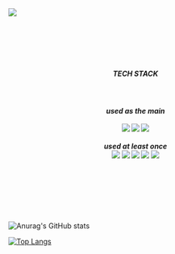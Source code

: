
<!--
**jinyongyun/jinyongyun** is a ✨ _special_ ✨ repository because its `README.md` (this file) appears on your GitHub profile.

Here are some ideas to get you started:

- 🔭 I’m currently working on ...
- 🌱 I’m currently learning ...
- 👯 I’m looking to collaborate on ...
- 🤔 I’m looking for help with ...
- 💬 Ask me about ...
- 📫 How to reach me: ...
- 😄 Pronouns: ...
- ⚡ Fun fact: ...
-->


<img src="https://user-images.githubusercontent.com/102133961/167402745-2f2045c3-c0ce-4ed8-9297-80782d4ff4bd.jpg" style="width=100% height=300px">
<div align="center"><br><br><br><br><br>

 <h5>TECH STACK<h5><br><br>
  <b>used as the main</b><br><br>
  <img src="https://img.shields.io/badge/Java-007396?style=for-the-badge&logo=Java&logoColor=white">
  <img src="https://img.shields.io/badge/C++-00599C?style=for-the-badge&logo=C++&logoColor=white">
  <img src="https://img.shields.io/badge/Swift-F05138?style=for-the-badge&logo=Swift&logoColor=white">
  <br><br>
  used at least once<br>
    <img src="https://img.shields.io/badge/C-A8B9CC?style=for-the-badge&logo=C&logoColor=white">
    <img src="https://img.shields.io/badge/HTML5-E34F26?style=for-the-badge&logo=HTML5&logoColor=white">
  <img src="https://img.shields.io/badge/CSS3-1572B6?style=for-the-badge&logo=CSS3&logoColor=white">
 <img src="https://img.shields.io/badge/JavaScript-F7DF1E?style=for-the-badge&logo=JavaScript&logoColor=white">
   <img src="https://img.shields.io/badge/MySQL-4479A1?style=for-the-badge&logo=MySQL&logoColor=white">
 </div><br><br><br><br><br>

![Anurag's GitHub stats](https://github-readme-stats.vercel.app/api?username=jinyongyun&show_icons=true&theme=swift)

[![Top Langs](https://github-readme-stats.vercel.app/api/top-langs/?username=jinyongyun)](https://github.com/anuraghazra/github-readme-stats)

